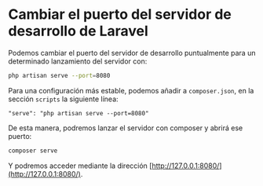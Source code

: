 # Cambiar el puerto del servidor de desarrollo de Laravel

Podemos cambiar el puerto del servidor de desarrollo puntualmente para un determinado lanzamiento del servidor con:

``` sh
php artisan serve --port=8080
```

Para una configuración más estable, podemos añadir a `composer.json`, en la sección `scripts` la siguiente línea:

```
"serve": "php artisan serve --port=8080"
```

De esta manera, podremos lanzar el servidor con composer y abrirá ese puerto:

``` sh
composer serve
```

Y podremos acceder mediante la dirección [http://127.0.0.1:8080/](http://127.0.0.1:8080/).
